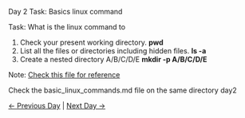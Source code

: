 Day 2 Task: Basics linux command

Task: What is the linux command to

1. Check your present working directory.   **pwd**
2. List all the files or directories including hidden files.   **ls -a**
3. Create a nested directory A/B/C/D/E    **mkdir -p A/B/C/D/E**

Note: [Check this file for reference](basic_linux_commands.md)

Check the basic_linux_commands.md file on the same directory day2

[← Previous Day](../day01/README.md) | [Next Day →](../day03/README.md)
